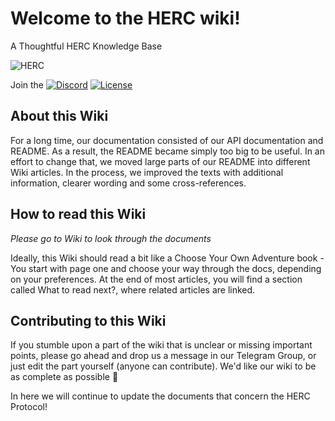 # Welcome to the HERC wiki!

A Thoughtful HERC Knowledge Base

![HERC](https://cdn-images-1.medium.com/max/1600/1*ofXohOQfR4kdY6vnXv36jQ.jpeg)

Join the [![Discord](https://img.shields.io/discord/102860784329052160.svg)](https://discord.gg/g52zM5)
[![License](https://img.shields.io/badge/License-Apache%202.0-blue.svg)](https://opensource.org/licenses/Apache-2.0)


## About this Wiki
For a long time, our documentation consisted of our API documentation and README. As a result, the README became simply too big to be useful. In an effort to change that, we moved large parts of our README into different Wiki articles. In the process, we improved the texts with additional information, clearer wording and some cross-references.

## How to read this Wiki
*Please go to Wiki to look through the documents*

Ideally, this Wiki should read a bit like a Choose Your Own Adventure book - You start with page one and choose your way through the docs, depending on your preferences. At the end of most articles, you will find a section called What to read next?, where related articles are linked.

## Contributing to this Wiki
If you stumble upon a part of the wiki that is unclear or missing important points, please go ahead and drop us a message in our Telegram Group, or just edit the part yourself (anyone can contribute). We'd like our wiki to be as complete as possible 🙂

In here we will continue to update the documents that concern the HERC Protocol! 
